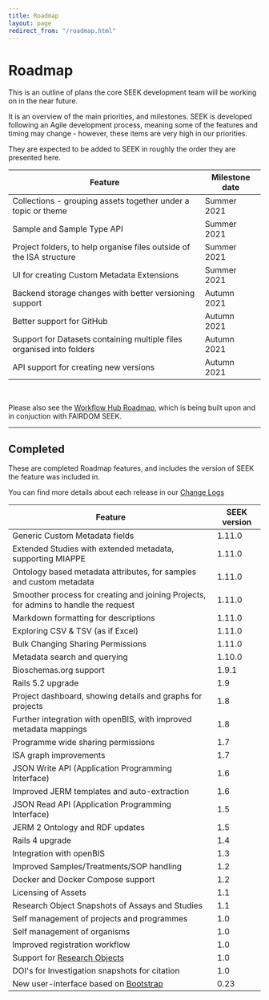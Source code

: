 ```yaml
---
title: Roadmap
layout: page
redirect_from: "/roadmap.html"
---
```


# Roadmap

This is an outline of plans the core SEEK development team will be working on in the near future.

It is an overview of the main priorities, and milestones. SEEK is developed following an Agile development process, meaning some of the features and timing may change - however, these items are very high in our priorities. 

They are expected to be added to SEEK in roughly the order they are presented here.

| Feature | Milestone date |
| --- | --- |
| Collections - grouping assets together under a topic or theme | Summer 2021 |
| Sample and Sample Type API | Summer 2021 |
| Project folders, to help organise files outside of the ISA structure | Summer 2021 |
| UI for creating Custom Metadata Extensions | Summer 2021 |
| Backend storage changes with better versioning support | Autumn 2021 |
| Better support for GitHub | Autumn 2021 |
| Support for Datasets containing multiple files organised into folders | Autumn 2021 |
| API support for creating new versions | Autumn 2021 |

<br/>

Please also see the [Workflow Hub Roadmap](https://about.workflowhub.eu/roadmap/), 
which is being built upon and in conjuction with FAIRDOM SEEK.



---


## Completed

These are completed Roadmap features, and includes the version of SEEK the feature was included in.

You can find more details about each release in our [Change Logs](/tech/releases/)


| Feature | SEEK version |
| --- | --- | 
| Generic Custom Metadata fields | 1.11.0  |
| Extended Studies with extended metadata, supporting MIAPPE | 1.11.0 |
| Ontology based metadata attributes, for samples and custom metadata | 1.11.0 |
| Smoother process for creating and joining Projects, for admins to handle the request | 1.11.0 |
| Markdown formatting for descriptions | 1.11.0 |
| Exploring CSV & TSV (as if Excel) | 1.11.0 |
| Bulk Changing Sharing Permissions | 1.11.0 |
| Metadata search and querying | 1.10.0 |
| Bioschemas.org support | 1.9.1 |
| Rails 5.2 upgrade | 1.9 |
| Project dashboard, showing details and graphs for projects | 1.8  |
| Further integration with openBIS, with improved metadata mappings | 1.8  |
| Programme wide sharing permissions | 1.7  |
| ISA graph improvements | 1.7  |
| JSON Write API (Application Programming Interface) | 1.6  |
| Improved JERM templates and auto-extraction | 1.6 |
| JSON Read API (Application Programming Interface) | 1.5 |
| JERM 2 Ontology and RDF updates | 1.5 |
| Rails 4 upgrade | 1.4 |
| Integration with openBIS | 1.3 |
| Improved Samples/Treatments/SOP handling | 1.2  |
| Docker and Docker Compose support | 1.2 |
| Licensing of Assets | 1.1 |
| Research Object Snapshots of Assays and Studies | 1.1 |
| Self management of projects and programmes | 1.0 |
| Self management of organisms | 1.0 |
| Improved registration workflow | 1.0 |
| Support for [Research Objects](http://www.researchobject.org/) | 1.0 |
| DOI's for Investigation snapshots for citation | 1.0 |
| New user-interface based on [Bootstrap](http://getbootstrap.com) | 0.23 |


